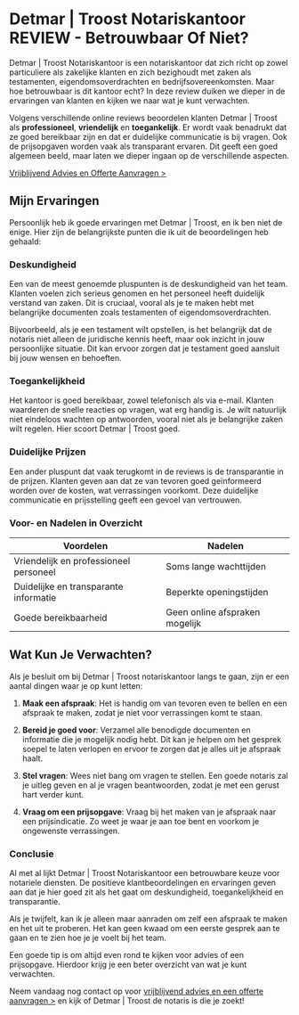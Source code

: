 # Detmar | Troost Notariskantoor REVIEW - Betrouwbaar Of Niet?

Detmar | Troost Notariskantoor is een notariskantoor dat zich richt op zowel particuliere als zakelijke klanten en zich bezighoudt met zaken als testamenten, eigendomsoverdrachten en bedrijfsovereenkomsten. Maar hoe betrouwbaar is dit kantoor echt? In deze review duiken we dieper in de ervaringen van klanten en kijken we naar wat je kunt verwachten.

Volgens verschillende online reviews beoordelen klanten Detmar | Troost als **professioneel**, **vriendelijk** en **toegankelijk**. Er wordt vaak benadrukt dat ze goed bereikbaar zijn en dat er duidelijke communicatie is bij vragen. Ook de prijsopgaven worden vaak als transparant ervaren. Dit geeft een goed algemeen beeld, maar laten we dieper ingaan op de verschillende aspecten.

[Vrijblijvend Advies en Offerte Aanvragen >](https://notarissen-online.nl/zun)

## Mijn Ervaringen

Persoonlijk heb ik goede ervaringen met Detmar | Troost, en ik ben niet de enige. Hier zijn de belangrijkste punten die ik uit de beoordelingen heb gehaald:

### Deskundigheid

Een van de meest genoemde pluspunten is de deskundigheid van het team. Klanten voelen zich serieus genomen en het personeel heeft duidelijk verstand van zaken. Dit is cruciaal, vooral als je te maken hebt met belangrijke documenten zoals testamenten of eigendomsoverdrachten. 

Bijvoorbeeld, als je een testament wilt opstellen, is het belangrijk dat de notaris niet alleen de juridische kennis heeft, maar ook inzicht in jouw persoonlijke situatie. Dit kan ervoor zorgen dat je testament goed aansluit bij jouw wensen en behoeften.

### Toegankelijkheid

Het kantoor is goed bereikbaar, zowel telefonisch als via e-mail. Klanten waarderen de snelle reacties op vragen, wat erg handig is. Je wilt natuurlijk niet eindeloos wachten op antwoorden, vooral niet als je belangrijke zaken wilt regelen. Hier scoort Detmar | Troost goed.

### Duidelijke Prijzen

Een ander pluspunt dat vaak terugkomt in de reviews is de transparantie in de prijzen. Klanten geven aan dat ze van tevoren goed geïnformeerd worden over de kosten, wat verrassingen voorkomt. Deze duidelijke communicatie en prijsstelling geeft een gevoel van vertrouwen.

### Voor- en Nadelen in Overzicht

| Voordelen                           | Nadelen                      |
|-------------------------------------|------------------------------|
| Vriendelijk en professioneel personeel    | Soms lange wachttijden        |
| Duidelijke en transparante informatie   | Beperkte openingstijden      |
| Goede bereikbaarheid                     | Geen online afspraken mogelijk |

## Wat Kun Je Verwachten?

Als je besluit om bij Detmar | Troost notariskantoor langs te gaan, zijn er een aantal dingen waar je op kunt letten:

1. **Maak een afspraak**: Het is handig om van tevoren even te bellen en een afspraak te maken, zodat je niet voor verrassingen komt te staan.
   
2. **Bereid je goed voor**: Verzamel alle benodigde documenten en informatie die je mogelijk nodig hebt. Dit kan je helpen om het gesprek soepel te laten verlopen en ervoor te zorgen dat je alles uit je afspraak haalt.

3. **Stel vragen**: Wees niet bang om vragen te stellen. Een goede notaris zal je uitleg geven en al je vragen beantwoorden, zodat je met een gerust hart verder kunt.

4. **Vraag om een prijsopgave**: Vraag bij het maken van je afspraak naar een prijsindicatie. Zo weet je waar je aan toe bent en voorkom je ongewenste verrassingen.

### Conclusie

Al met al lijkt Detmar | Troost Notariskantoor een betrouwbare keuze voor notariele diensten. De positieve klantbeoordelingen en ervaringen geven aan dat je hier goed zit als het gaat om deskundigheid, toegankelijkheid en transparantie. 

Als je twijfelt, kan ik je alleen maar aanraden om zelf een afspraak te maken en het uit te proberen. Het kan geen kwaad om een eerste gesprek aan te gaan en te zien hoe je je voelt bij het team. 

Een goede tip is om altijd even rond te kijken voor advies of een prijsopgave. Hierdoor krijg je een beter overzicht van wat je kunt verwachten. 

Neem vandaag nog contact op voor [vrijblijvend advies en een offerte aanvragen >](https://notarissen-online.nl/zun) en kijk of Detmar | Troost de notaris is die je zoekt!